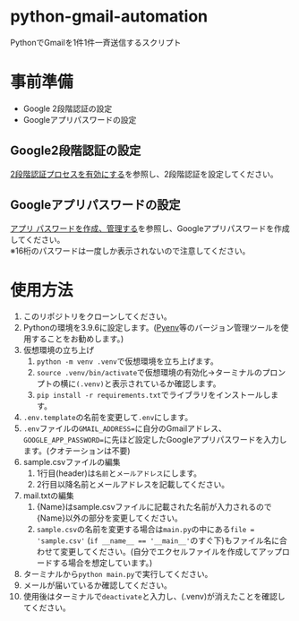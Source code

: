 # python-gmail-automation
PythonでGmailを1件1件一斉送信するスクリプト

# 事前準備
- Google 2段階認証の設定
- Googleアプリパスワードの設定

## Google2段階認証の設定
[2段階認証プロセスを有効にする](https://support.google.com/accounts/answer/185839?hl=ja&co=GENIE.Platform%3DDesktop&oco=0)を参照し、2段階認証を設定してください。

## Googleアプリパスワードの設定
[アプリ パスワードを作成、管理する](https://myaccount.google.com/apppasswords)を参照し、Googleアプリパスワードを作成してください。<br>
※16桁のパスワードは一度しか表示されないので注意してください。

# 使用方法
1. このリポジトリをクローンしてください。
2. Pythonの環境を3.9.6に設定します。([Pyenv](https://github.com/pyenv/pyenv)等のバージョン管理ツールを使用することをお勧めします。)
3. 仮想環境の立ち上げ
   1. ```python -m venv .venv```で仮想環境を立ち上げます。
   2. ```source .venv/bin/activate```で仮想環境の有効化→ターミナルのプロンプトの横に`(.venv)`と表示されているか確認します。
   3. ```pip install -r requirements.txt```でライブラリをインストールします。
4. `.env.template`の名前を変更して`.env`にします。
5. `.env`ファイルの`GMAIL_ADDRESS=`に自分のGmailアドレス、`GOOGLE_APP_PASSWORD=`に先ほど設定したGoogleアプリパスワードを入力します。(クオテーションは不要)
6. sample.csvファイルの編集
   1. 1行目(header)は`名前`と`メールアドレス`にします。
   2. 2行目以降名前とメールアドレスを記載してください。
7. mail.txtの編集
   1. {Name}はsample.csvファイルに記載された名前が入力されるので{Name}以外の部分を変更してください。
   2. `sample.csv`の名前を変更する場合は`main.py`の中にある`file = 'sample.csv'` (`if __name__ == '__main__'`のすぐ下)もファイル名に合わせて変更してください。(自分でエクセルファイルを作成してアップロードする場合を想定しています。) 
8. ターミナルから```python main.py```で実行してください。
9.  メールが届いているか確認してください。
10. 使用後はターミナルで`deactivate`と入力し、(.venv)が消えたことを確認してください。 